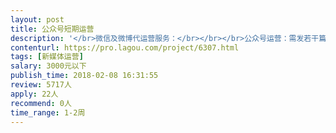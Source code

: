 ```yaml
---                
layout: post       
title: 公众号短期运营           
description: '</br>微信及微博代运营服务：</br></br></br>公众号运营：需发若干篇原创文章及进行维护。</br></br>内容主要关于美食活动或我方机构的宣传，要求有一定水平的写作功底，有相关美食相关文案及公众号运营经验优先。</br></br>深圳地区优先。</br>'     
contenturl: https://pro.lagou.com/project/6307.html      
tags: [新媒体运营]            
salary: 3000元以下          
publish_time: 2018-02-08 16:31:55         
review: 5717人                   
apply: 22人                   
recommend: 0人                   
time_range: 1-2周              
---                 
```

